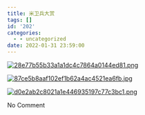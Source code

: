 ```yaml
---
title: 米卫兵大赏
tags: []
id: '202'
categories:
  - - uncategorized
date: 2022-01-31 23:59:00
---
```


[![28e77b55b33a1a1dc4c7864a0144ed81.png](https://ci.cncn3.cn/28e77b55b33a1a1dc4c7864a0144ed81.png)](https://img.cncn3.cn/image/UFy4)

[![87ce5b8aaf102ef1b62a4ac4521ea6fb.jpg](https://ci.cncn3.cn/87ce5b8aaf102ef1b62a4ac4521ea6fb.jpg)](https://img.cncn3.cn/image/Uv5b)

[![d0e2ab2c8021a1e446935197c77c3bc1.png](https://ci.cncn3.cn/d0e2ab2c8021a1e446935197c77c3bc1.png)](https://img.cncn3.cn/image/UIwy)

No Comment